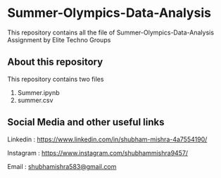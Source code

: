# Summer-Olympics-Data-Analysis
  This repository contains all the file of Summer-Olympics-Data-Analysis Assignment by Elite Techno Groups
## About this repository
  This repository contains two files
  1. Summer.ipynb
  2. summer.csv

## Social Media and other useful links
 Linkedin : https://www.linkedin.com/in/shubham-mishra-4a7554190/
 
 Instagram : https://www.instagram.com/shubhammishra9457/
 
 Email : shubhamishra583@gmail.com
